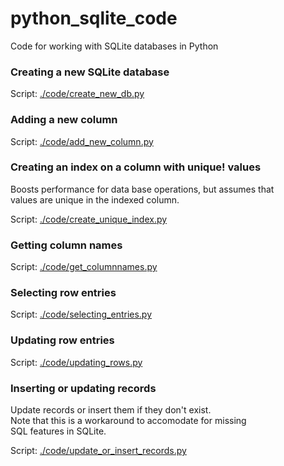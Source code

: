 python_sqlite_code
==================

Code for working with SQLite databases in Python


### Creating a new SQLite database

Script: [./code/create_new_db.py](./code/create_new_db.py)



### Adding a new column

Script: [./code/add_new_column.py](./code/add_new_column.py)



### Creating an index on a column with unique! values
Boosts performance for data base operations, but assumes that  
values are unique in the indexed column.

Script: [./code/create_unique_index.py](./code/create_unique_index.py)




### Getting column names 

Script: [./code/get_columnnames.py](./code/get_columnnames.py)




### Selecting row entries

Script: [./code/selecting_entries.py](./code/selecting_entries.py)




### Updating row entries

Script: [./code/updating_rows.py](./code/updating_rows.py)




### Inserting or updating records
Update records or insert them if they don't exist.  
Note that this is a workaround to accomodate for missing  
SQL features in SQLite.  

Script: [./code/update_or_insert_records.py](./code/update_or_insert_records.py)

